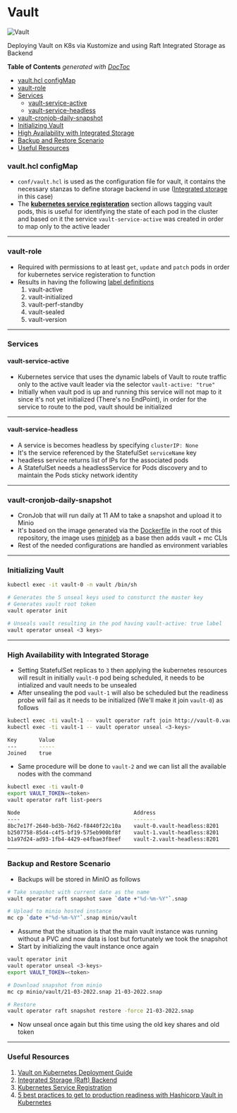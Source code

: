 # Vault

![Vault](https://img.shields.io/badge/-vault-000000?style=for-the-badge&logo=Vault&logoColor=white)

Deploying Vault on K8s via Kustomize and using Raft Integrated Storage as Backend

<!-- START doctoc generated TOC please keep comment here to allow auto update -->
<!-- DON'T EDIT THIS SECTION, INSTEAD RE-RUN doctoc TO UPDATE -->
**Table of Contents**  *generated with [DocToc](https://github.com/thlorenz/doctoc)*

- [vault.hcl configMap](#vaulthcl-configmap)
- [vault-role](#vault-role)
- [Services](#services)
  - [vault-service-active](#vault-service-active)
  - [vault-service-headless](#vault-service-headless)
- [vault-cronjob-daily-snapshot](#vault-cronjob-daily-snapshot)
- [Initializing Vault](#initializing-vault)
- [High Availability with Integrated Storage](#high-availability-with-integrated-storage)
- [Backup and Restore Scenario](#backup-and-restore-scenario)
- [Useful Resources](#useful-resources)

<!-- END doctoc generated TOC please keep comment here to allow auto update -->

### vault.hcl configMap
- `conf/vault.hcl` is used as the configuration file for vault, it contains the necessary stanzas to define storage backend in use ([Integrated storage](https://www.vaultproject.io/docs/configuration/storage/raft) in this case)
- The **[kubernetes service registeration](https://www.vaultproject.io/docs/configuration/service-registration/kubernetes)** section allows tagging vault pods, this is useful for identifying the state of each pod in the cluster and based on it the service `vault-service-active` was created in order to map only to the active leader

---

### vault-role
- Required with permissions to at least `get`, `update` and `patch` pods in order for kubernetes service registeration to function
- Results in having the following [label definitions](https://www.vaultproject.io/docs/configuration/service-registration/kubernetes#label-definitions)
  1. vault-active
  2. vault-initialized
  3. vault-perf-standby
  4. vault-sealed
  5. vault-version

---
### Services
#### vault-service-active 
- Kubernetes service that uses the dynamic labels of Vault to route traffic only to the active vault leader via the selector `vault-active: "true"`
- Initially when vault pod is up and running this service will not map to it since it's not yet initialized (There's no EndPoint), in order for the service to route to the pod, vault should be initialized

---

#### vault-service-headless
- A service is becomes headless by specifying `clusterIP: None`
- It's the service referenced by the StatefulSet `serviceName` key 
- headless service returns list of IPs for the associated pods
- A StatefulSet needs a headlessService for Pods discovery and to maintain the Pods sticky network identity

---

### vault-cronjob-daily-snapshot
- CronJob that will run daily at 11 AM to take a snapshot and upload it to Minio
- It's based on the image generated via the [Dockerfile](https://github.com/theJaxon/Vault/blob/main/Dockerfile) in the root of this repository, the image uses [minideb](https://github.com/bitnami/minideb) as a base then adds vault + mc CLIs
- Rest of the needed configurations are handled as environment variables

---

### Initializing Vault 
```bash
kubectl exec -it vault-0 -n vault /bin/sh

# Generates the 5 unseal keys used to consturct the master key 
# Generates vault root token 
vault operator init

# Unseals vault resulting in the pod having vault-active: true label
vault operator unseal <3 keys>
```

---

### High Availability with Integrated Storage 
- Setting StatefulSet replicas to `3` then applying the kubernetes resources will result in initially `vault-0` pod being scheduled, it needs to be intialized and vault needs to be unsealed 
- After unsealing the pod `vault-1` will also be scheduled but the readiness probe will fail as it needs to be initialized (We'll make it join `vault-0`) as follows 
```bash
kubectl exec -ti vault-1 -- vault operator raft join http://vault-0.vault-headless:8200
kubectl exec -ti vault-1 -- vault operator unseal <3-keys>

Key       Value
---       -----
Joined    true

```
- Same procedure will be done to `vault-2` and we can list all the available nodes with the command 
```bash 
kubectl exec -ti vault-0 
export VAULT_TOKEN=<token>
vault operator raft list-peers

Node                                    Address                        State       Voter
----                                    -------                        -----       -----
8bc7e17f-2640-bd3b-76d2-f8440f22c10a    vault-0.vault-headless:8201    leader      true
b2507758-85d4-c4f5-bf19-575eb900bf8f    vault-1.vault-headless:8201    follower    true
b1a97d24-ad93-1fb4-4429-e4fbae3f8eef    vault-2.vault-headless:8201    follower    true
```

---

### Backup and Restore Scenario 
- Backups will be stored in MinIO as follows 
```bash
# Take snapshot with current date as the name
vault operator raft snapshot save `date +"%d-%m-%Y"`.snap

# Upload to minio hosted instance
mc cp `date +"%d-%m-%Y"`.snap minio/vault
```

- Assume that the situation is that the main vault instance was running without a PVC and now data is lost but fortunately we took the snapshot 
- Start by initializing the vault instance once again 
```bash
vault operator init
vault operator unseal <3-keys>
export VAULT_TOKEN=<token>

# Download snapshot from minio
mc cp minio/vault/21-03-2022.snap 21-03-2022.snap

# Restore 
vault operator raft snapshot restore -force 21-03-2022.snap

```
- Now unseal once again but this time using the old key shares and old token

---

### Useful Resources 
1. [Vault on Kubernetes Deployment Guide](https://learn.hashicorp.com/tutorials/vault/kubernetes-raft-deployment-guide?in=vault/kubernetes)
2. [Integrated Storage (Raft) Backend](https://www.vaultproject.io/docs/configuration/storage/raft)
3. [Kubernetes Service Registration](https://www.vaultproject.io/docs/configuration/service-registration/kubernetes)
4. [5 best practices to get to production readiness with Hashicorp Vault in Kubernetes](https://expel.com/blog/production-readiness-hashicorp-vault-kubernetes/)